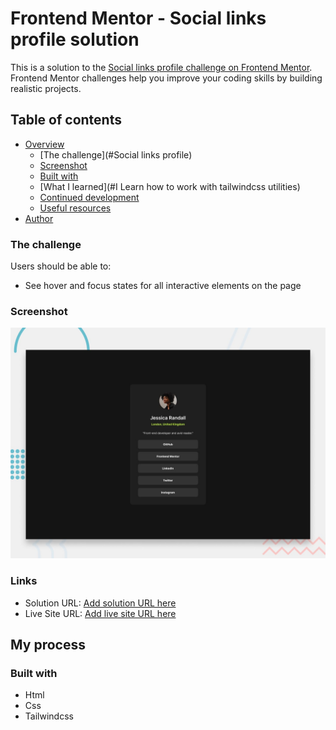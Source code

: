 # Frontend Mentor - Social links profile solution

This is a solution to the [Social links profile challenge on Frontend Mentor](https://www.frontendmentor.io/solutions/social-link-card-using-tailwindcss-h5dneU0JeC). Frontend Mentor challenges help you improve your coding skills by building realistic projects.

## Table of contents

- [Overview](#overview)
  - [The challenge](#Social links profile)
  - [Screenshot](./design/desktop-preview.jpg)
  - [Built with](#html,css,tailwindcss)
  - [What I learned](#I Learn how to work with tailwindcss utilities)
  - [Continued development](#continued-development)
  - [Useful resources](#https://tailwindcss.com/docs/installation)
- [Author](#MohammadSaeediaf)

### The challenge

Users should be able to:

- See hover and focus states for all interactive elements on the page

### Screenshot

![](./design/desktop-preview.jpg)

### Links

- Solution URL: [Add solution URL here](https://www.frontendmentor.io/solutions/social-link-card-using-tailwindcss-h5dneU0JeC)
- Live Site URL: [Add live site URL here](https://mohammadsaeediaf.github.io/social-link-card/)

## My process

### Built with

- Html
- Css
- Tailwindcss

